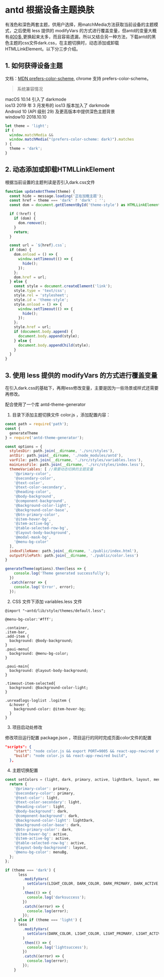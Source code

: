 # antd 根据设备主题换肤

有浅色和深色两套主题，供用户选择，用matchMedia方法获取当前设备的主题模式，之后使用 less 提供的 modifyVars 的方式进行覆盖变量，但antd的变量大概有[400多](https://github.com/ant-design/ant-design/blob/master/components/style/themes/default.less),更换起来太多，而且容易遗漏，所以又结合另一种方法，下载antd的黑色主题的css文件dark.css，在主题切换时，动态添加或卸载HTMLLinkElement。以下分三步介绍。

## 1. 如何获得设备主题

文档：[MDN prefers-color-scheme](https://developer.mozilla.org/en-US/docs/Web/CSS/@media/prefers-color-scheme), chrome 支持 prefers-color-scheme。

> 系统兼容情况

macOS 10.14 引入了 darkmode  
ios13 2019 年 3 月发布的 ios13 版本加入了 darkmode  
Android 10 (API 级别 29) 及更高版本中提供深色主题背景  
window10 2018.10.10  

```js
let theme = 'light';
if (
  window.matchMedia &&
  window.matchMedia("(prefers-color-scheme: dark)").matches
) {
  theme = 'dark';
}
```

## 2. 动态添加或卸载HTMLLinkElement

根据当前设置的主题判读是否引入dark.css文件

```js
function updateAntTheme(theme) {
  const hide = message.loading('正在加载主题');
  const href = theme === 'dark' ? 'dark' : '';
  const dom = document.getElementById('theme-style') as HTMLLinkElement;

  if (!href) {
    if (dom) {
      dom.remove();
    }
    return;
  }

  const url = `${href}.css`;
  if (dom) {
    dom.onload = () => {
      window.setTimeout(() => {
        hide();
      });
    };
    dom.href = url;
  } else {
    const style = document.createElement('link');
    style.type = 'text/css';
    style.rel = 'stylesheet';
    style.id = 'theme-style';
    style.onload = () => {
      window.setTimeout(() => {
        hide();
      });
    };
    style.href = url;
    if (document.body.append) {
      document.body.append(style);
    } else {
      document.body.appendChild(style);
    }
  }
}
```

## 3. 使用 less 提供的 modifyVars 的方式进行覆盖变量

在引入dark.css的基础下，再用less修改变量，主要是因为一些场景或样式还需要再修改。  

配合使用了一个库 antd-theme-generator

1. 目录下添加主题切换文件 color.js ，添加配置内容：

```js
const path = require('path');
const {
  generateTheme
} = require('antd-theme-generator');

const options = {
  stylesDir: path.join(__dirname, './src/styles'),
  antDir: path.join(__dirname, './node_modules/antd'),
  varFile: path.join(__dirname, './src/styles/variables.less'),
  mainLessFile: path.join(__dirname, './src/styles/index.less'),
  themeVariables: [ //需要动态切换的主题变量
    '@primary-color',
    '@secondary-color',
    '@text-color',
    '@text-color-secondary',
    '@heading-color',
    '@body-background',
    '@component-background',
    '@background-color-light',
    '@background-color-base',
    '@btn-primary-color',
    '@item-hover-bg',
    '@item-active-bg',
    '@table-selected-row-bg',
    '@layout-body-background',
    '@modal-mask-bg',
    '@menu-bg-color'
  ],
  indexFileName: path.join(__dirname, './public/index.html'),
  outputFilePath: path.join(__dirname, './public/color.less')
}

generateTheme(options).then(less => {
    console.log('Theme generated successfully');
  })
  .catch(error => {
    console.log('Error', error);
  });
```

2. CSS 文件下添加 variables.less 文件  

```less
@import "~antd/lib/style/themes/default.less";

@menu-bg-color:'#fff';

.container,
.item-bar,
.add-item {
  background: @body-background;
}
.paui-menu{
  background: @menu-bg-color;
}

.paui-main{
  background: @layout-body-background;
}

.timeout-item-selected{
  background: @background-color-light;
}

.unreadlogs-loglist .logitem {
  &:hover {
    background-color: @item-hover-bg;
  }
}
```

3. 项目启动处修改  

修改项目运行配置 package.json ，项目运行的同时完成页面color文件的配置  

```json
"scripts": {
    "start": "node color.js && export PORT=9005 && react-app-rewired start --verbose",
    "build": "node color.js && react-app-rewired build",
  },
```

4. 主题切换配置

```js
const setColors = (light, dark, primary, active, lightDark, layout, menuBg) => {
  return {
    '@primary-color': primary,
    '@secondary-color': primary,
    '@text-color': light,
    '@text-color-secondary': light,
    '@heading-color': light,
    '@body-background': dark,
    '@component-background': dark,
    '@background-color-light': lightDark,
    '@background-color-base': dark,
    '@btn-primary-color': dark,
    '@item-hover-bg': active,
    '@item-active-bg': active,
    '@table-selected-row-bg': active,
    '@layout-body-background': layout,
    '@menu-bg-color': menuBg,
  };
};

if (theme === 'dark') {
      less
        .modifyVars(
          setColors(LIGHT_COLOR, DARK_COLOR, DARK_PRIMARY, DARK_ACTIVE, DARK_LIGHT_DARK, DARK_LAYOUT, DARK_COLOR)
        )
        .then(() => {
          console.log('darksuccess');
        })
        .catch((error) => {
          console.log(error);
        });
    } else if (theme === 'light') {
      less
        .modifyVars(
          setColors(DARK_COLOR, LIGHT_COLOR, LIGHT_PRIMARY, LIGHT_ACTIVE, LIGHT_LIGHT_DARK, LIGHT_LAYOUT, LIGHT_COLOR)
        )
        .then(() => {
          console.log('lightsuccess');
        })
        .catch((error) => {
          console.log(error);
        });
    }
```